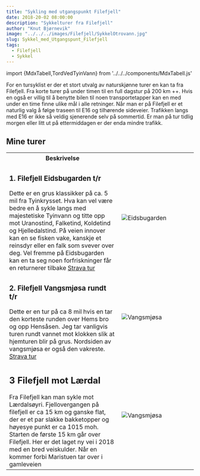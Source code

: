 ```yaml
---
title: "Sykling med utgangspunkt Filefjell"
date: 2018-20-02 08:00:00
description: "Sykkelturer fra Filefjell"
author: "Knut Bjørnevik"
image: "../../../images/Filefjell/SykkelOtrovann.jpg"
slug: Sykkel_med_Utgangspunt_Filefjell
tags:
  - Filefjell
  - Sykkel
---
```


import {MdxTabell,TordVedTyinVann} from '../../../components/MdxTabell.js'

For en tursyklist er der et stort utvalg av naturskjønne turer en kan ta fra Filefjell. Fra korte turer på under timen til en full dagstur på 200 km ++. 
Hvis en også er villig til å benytte bilen til noen transportetapper kan en med under en time finne ulike mål i alle retninger.
Når man er på Filefjell er et naturlig valg å følge traseen til E16 og tilhørende sideveier.  Trafikken langs med E16 er ikke så veldig sjenerende selv på sommertid. Er man på tur tidlig morgen eller litt ut på ettermiddagen er der enda mindre trafikk.

<h2>Mine turer </h2>

<table style="width:100%">
  <tr>
    <th style="width: 60%">Beskrivelse</th>
    <th style="width: 40%"></th>
  </tr>
  <tr>
      <td> <h3>1. Filefjell Eidsbugarden t/r </h3> 
     Dette er en grus klassikker på ca. 5 mil fra Tyinkrysset. Hva kan vel være bedre en å sykle langs med majestetiske Tyinvann og titte opp mot Uranostind, Falketind, Koldetind og Hjelledalstind.  På veien innover kan en se fisken vake, kanskje et reinsdyr eller en falk som svever over deg. Vel fremme på Eidsbugarden kan en ta seg noen forfriskninger får en returnerer tilbake <a target="_blank" rel="noopener noreferrer"  href="https://www.strava.com/activities/3771814330" > Strava tur </a> 
     </td>
   <td>
         <image src="../../../images/Filefjell/Tord-ved-Tyinvann.jpg" alt="Eidsbugarden" style={{maxWidth:"200px"}} > 
         </image> 
    </td>
  </tr>
  <tr>
       <td style="width: 60%"> <h3>2. Filefjell Vangsmjøsa rundt t/r </h3> Dette er en tur på ca 8 mil hvis en tar den korteste runden over Hems bro og opp Hensåsen. Jeg tar vanligvis  turen rundt vannet mot klokken slik at hjemturen blir på grus. Nordsiden av vangsmjøsa er også den vakreste.  
       <a target="_blank" rel="noopener noreferrer"  href="https://www.strava.com/activities/3789473311" > Strava tur </a>
      </td>
       <td style="width: 40%">  
           <image src="../../../images/Filefjell/Vangsmjosa.jpg" alt="Vangsmjøsa" style={{maxWidth:"200px"}}> </image>
       </td>
     </tr>
   <tr>
     <td><h2>3 Filefjell mot Lærdal</h2>
      Fra Filefjell kan man sykle mot Lærdalsøyri. Fjellovergangen på filefjell er ca 15 km og ganske flat, der er et par slakke bakketopper og høyesye punkt er ca 1015 moh. Starten de første 15 km går over Filefjell. Her er det laget ny vei i 2018 med en bred veiskulder. Når en kommer forbi Maristuen tar over i gamleveien </td>
    <td><image src="../../../images/Filefjell/Sykkelfilefjell.jpg" alt="Vangsmjøsa" style={{maxWidth:"200px"}}> </image></td>
  </tr>
</table>





